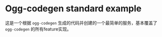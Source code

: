 # Ogg-codegen standard example

这是一个根据 `ogg-codegen` 生成的代码并创建的一个最简单的服务，基本覆盖了 `ogg-codegen` 的所有feature实现。